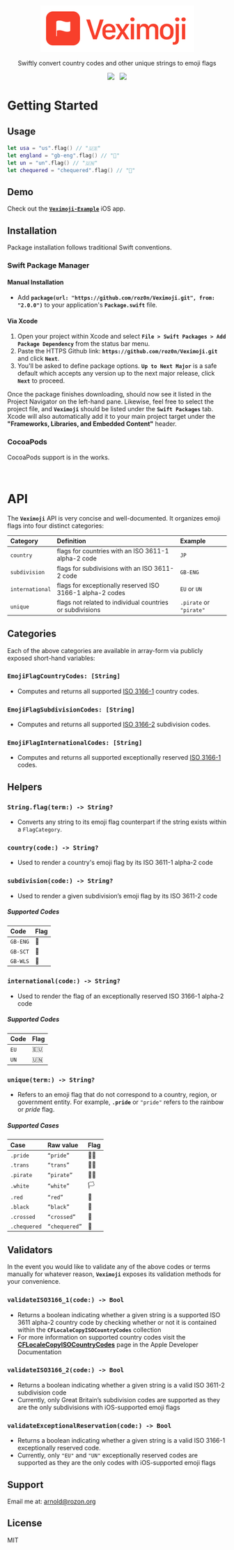 <div align="center" width="100%">
  <img src="./Logotype.png">
</div>

<p align="center" width="100%">
  Swiftly convert country codes and other unique strings to emoji flags
</p>

<div align="center" width="100%">

[![](https://img.shields.io/endpoint?url=https%3A%2F%2Fswiftpackageindex.com%2Fapi%2Fpackages%2Froz0n%2FVeximoji%2Fbadge%3Ftype%3Dswift-versions)](https://swiftpackageindex.com/roz0n/Veximoji)
&nbsp; [![](https://img.shields.io/endpoint?url=https%3A%2F%2Fswiftpackageindex.com%2Fapi%2Fpackages%2Froz0n%2FVeximoji%2Fbadge%3Ftype%3Dplatforms)](https://swiftpackageindex.com/roz0n/Veximoji)

</div>

# Getting Started

## Usage

```swift
let usa = "us".flag() // "🇺🇸"
let england = "gb-eng".flag() // "🏴󠁧󠁢󠁥󠁮󠁧󠁿"
let un = "un".flag() // "🇺🇳"
let chequered = "chequered".flag() // "🏁"
```

## Demo

Check out the [**`Veximoji-Example`**](https://github.com/roz0n/Veximoji-Example) iOS app.

## Installation

Package installation follows traditional Swift conventions.

### Swift Package Manager

#### Manual Installation

- Add **`package(url: "https://github.com/roz0n/Veximoji.git", from: "2.0.0")`** to your application's **`Package.swift`** file.

#### Via Xcode

1. Open your project within Xcode and select **`File > Swift Packages > Add Package Dependency`** from the status bar menu.
2. Paste the HTTPS Github link: **`https://github.com/roz0n/Veximoji.git`** and click **`Next`**.
3. You'll be asked to define package options. **`Up to Next Major`** is a safe default which accepts any version up to the next major release, click **`Next`** to proceed.

Once the package finishes downloading, should now see it listed in the Project Navigator on the left-hand pane. Likewise, feel free to select the project file, and **`Veximoji`** should be listed under the **`Swift Packages`** tab. Xcode will also automatically add it to your main project target under the **"Frameworks, Libraries, and Embedded Content"** header.

### CocoaPods

CocoaPods support is in the works.

<br />

# API

The **`Veximoji`** API is very concise and well-documented. It organizes emoji flags into four distinct categories:

| Category        | Definition                                                | Example                 |
| :-------------- | :-------------------------------------------------------- | :---------------------- |
| `country`       | flags for countries with an ISO 3611-1 alpha-2 code       | `JP`                    |
| `subdivision`   | flags for subdivisions with an ISO 3611-2 code            | `GB-ENG`                |
| `international` | flags for exceptionally reserved ISO 3166-1 alpha-2 codes | `EU` or `UN`            |
| `unique`        | flags not related to individual countries or subdivisions | `.pirate` or `"pirate"` |

## Categories

Each of the above categories are available in array-form via publicly exposed short-hand variables:

### `EmojiFlagCountryCodes: [String]`

- Computes and returns all supported [ISO 3166-1](https://en.wikipedia.org/wiki/List_of_ISO_3166_country_codes) country codes.

### `EmojiFlagSubdivisionCodes: [String]`

- Computes and returns all supported [ISO 3166-2](https://en.wikipedia.org/wiki/ISO_3166-2) subdivision codes.

### `EmojiFlagInternationalCodes: [String]`

- Computes and returns all supported exceptionally reserved [ISO 3166-1](https://en.wikipedia.org/wiki/List_of_ISO_3166_country_codes) codes.

## Helpers

### `String.flag(term:) -> String?`

- Converts any string to its emoji flag counterpart if the string exists within a `FlagCategory`.

### `country(code:) -> String?`

- Used to render a country's emoji flag by its ISO 3611-1 alpha-2 code

### `subdivision(code:) -> String?`

- Used to render a given subdivision’s emoji flag by its ISO 3611-2 code

##### Supported Codes

| Code     | Flag |
| :------- | :--- |
| `GB-ENG` | 🏴󠁧󠁢󠁥󠁮󠁧󠁿   |
| `GB-SCT` | 🏴󠁧󠁢󠁳󠁣󠁴󠁿   |
| `GB-WLS` | 🏴󠁧󠁢󠁷󠁬󠁳󠁿   |

### `international(code:) -> String?`

- Used to render the flag of an exceptionally reserved ISO 3166-1 alpha-2 code

##### Supported Codes

| Code | Flag |
| :--- | :--- |
| `EU` | 🇪🇺   |
| `UN` | 🇺🇳   |

### `unique(term:) -> String?`

- Refers to an emoji flag that do not correspond to a country, region, or government entity. For example, **`.pride`** or `"pride"` refers to the rainbow or _pride_ flag.

##### Supported Cases

| Case         | Raw value     | Flag |
| :----------- | :------------ | :--- |
| `.pride`     | `“pride”`     | 🏳️‍🌈   |
| `.trans`     | `“trans”`     | 🏳️‍⚧️   |
| `.pirate`    | `“pirate”`    | 🏴‍☠️   |
| `.white`     | `“white”`     | 🏳️   |
| `.red`       | `“red”`       | 🚩   |
| `.black`     | `“black”`     | 🏴   |
| `.crossed`   | `“crossed”`   | 🎌   |
| `.chequered` | `“chequered”` | 🏁   |

## Validators

In the event you would like to validate any of the above codes or terms manually for whatever reason, **`Veximoji`** exposes its validation methods for your convenience.

### `validateISO3166_1(code:) -> Bool`

- Returns a boolean indicating whether a given string is a supported ISO 3611 alpha-2 country code by checking whether or not it is contained within the **`CFLocaleCopyISOCountryCodes`** collection
- For more information on supported country codes visit the [**CFLocaleCopyISOCountryCodes**](https://developer.apple.com/documentation/corefoundation/1543372-cflocalecopyisocountrycodes) page in the Apple Developer Documentation

### `validateISO3166_2(code:) -> Bool`

- Returns a boolean indicating whether a given string is a valid ISO 3611-2 subdivision code
- Currently, only Great Britain’s subdivision codes are supported as they are the only subdivisions with iOS-supported emoji flags

### `validateExceptionalReservation(code:) -> Bool`

- Returns a boolean indicating whether a given string is a valid ISO 3166-1 exceptionally reserved code.
- Currently, only `"EU"` and `"UN"` exceptionally reserved codes are supported as they are the only codes with iOS-supported emoji flags

## Support

Email me at: [arnold@rozon.org](mailto:arnold@rozon.org)

## License

MIT

